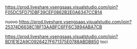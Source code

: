 https://prod.liveshare.vsengsaas.visualstudio.com/join?F05DC5FD71DBF39CEF0862B2E0A6347CCB14


nuovo https://prod.liveshare.vsengsaas.visualstudio.com/join?25374D6638C18F13AABFC6FF6C3894ABA7CB

https://prod.liveshare.vsengsaas.visualstudio.com/join?BD1E1E2A9C0926427F671375E0788ABDB850 toci
